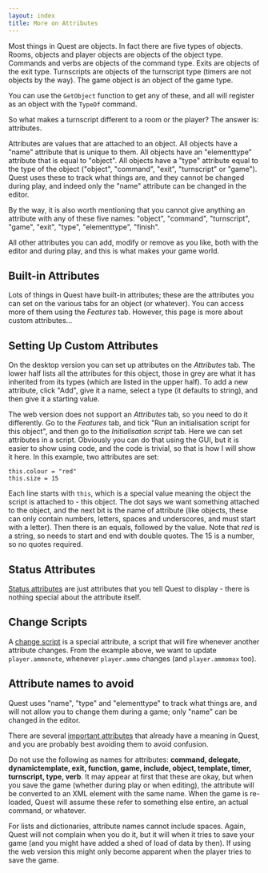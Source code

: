```yaml
---
layout: index
title: More on Attributes
---
```



Most things in Quest are objects. In fact there are five types of objects. Rooms, objects and player objects are objects of the object type. Commands and verbs are objects of the command type. Exits are objects of the exit type. Turnscripts are objects of the turnscript type (timers are not objects by the way). The game object is an object of the game type.

You can use the `GetObject` function to get any of these, and all will register as an object with the `TypeOf` command.

So what makes a turnscript different to a room or the player? The answer is: attributes.

Attributes are values that are attached to an object. All objects have a "name" attribute that is unique to them. All objects have an "elementtype" attribute that is equal to "object". All objects have a "type" attribute equal to the type of the object ("object", "command", "exit", "turnscript" or "game"). Quest uses these to track what things are, and they cannot be changed during play, and indeed only the "name" attribute can be changed in the editor.

By the way, it is also worth mentioning that you cannot give anything an attribute with any of these five names: "object", "command", "turnscript", "game", "exit", "type", "elementtype", "finish".

All other attributes you can add, modify or remove as you like, both with the editor and during play, and this is what makes your game world.


Built-in Attributes
-------------------

Lots of things in Quest have built-in attributes; these are the attributes you can set on the various tabs for an object (or whatever). You can access more of them using the _Features_ tab. However, this page is more about custom attributes...


Setting Up Custom Attributes
---------------------

On the desktop version you can set up attributes on the _Attributes_ tab. The lower half lists all the attributes for this object, those in grey are what it has inherited from its types (which are listed in the upper half). To add a new attribute, click "Add", give it a name, select a type (it defaults to string), and then give it a starting value.

The web version does not support an _Attributes_ tab, so you need to do it differently. Go to the _Features_ tab, and tick "Run an initialisation script for this object", and then go to the _Initialisation script_ tab. Here we can set attributes in a script. Obviously you can do that using the GUI, but it is easier to show using code, and the code is trivial, so that is how I will show it here. In this example, two attributes are set:

```
this.colour = "red"
this.size = 15
```

Each line starts with `this`, which is a special value meaning the object the script is attached to - this object. The dot says we want something attached to the object, and the next bit is the name of attribute (like objects, these can only contain numbers, letters, spaces and underscores, and must start with a letter). Then there is an equals, followed by the value. Note that _red_ is a string, so needs to start and end with double quotes. The 15 is a number, so no quotes required.


Status Attributes
-----------------

[Status attributes](status_attributes.html) are just attributes that you tell Quest to display - there is nothing special about the attribute itself. 


Change Scripts
--------------

A [change script](change_scripts) is a special attribute, a script that will fire whenever another attribute changes. From the example above, we want to update `player.ammonote`, whenever `player.ammo` changes (and `player.ammomax` too).




Attribute names to avoid
------------------------

Quest uses "name", "type" and "elementtype" to track what things are, and will not allow you to change them during a game; only "name" can be changed in the editor.

There are several [important attributes](important_attributes.html) that already have a meaning in Quest, and you are probably best avoiding them to avoid confusion.

Do not use the following as names for attributes: **command, delegate, dynamictemplate, exit, function, game, include, object, template, timer, turnscript, type, verb**. It may appear at first that these are okay, but when you save the game (whether during play or when editing), the attribute will be converted to an XML element with the same name. When the game is re-loaded, Quest will assume these refer to something else entire, an actual command, or whatever.

For lists and dictionaries, attribute names cannot include spaces. Again, Quest will not complain when you do it, but it will when it tries to save your game (and you might have added a shed of load of data by then). If using the web version this might only become apparent when the player tries to save the game.
